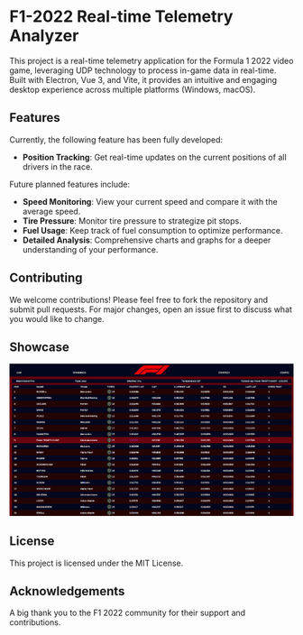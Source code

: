 # F1-2022 Real-time Telemetry Analyzer

This project is a real-time telemetry application for the Formula 1 2022 video game, leveraging UDP technology to process in-game data in real-time. Built with Electron, Vue 3, and Vite, it provides an intuitive and engaging desktop experience across multiple platforms (Windows, macOS).

## Features

Currently, the following feature has been fully developed:

- **Position Tracking**: Get real-time updates on the current positions of all drivers in the race. 

Future planned features include:

- **Speed Monitoring**: View your current speed and compare it with the average speed.
- **Tire Pressure**: Monitor tire pressure to strategize pit stops.
- **Fuel Usage**: Keep track of fuel consumption to optimize performance.
- **Detailed Analysis**: Comprehensive charts and graphs for a deeper understanding of your performance.

## Contributing

We welcome contributions! Please feel free to fork the repository and submit pull requests. For major changes, open an issue first to discuss what you would like to change.

## Showcase

![Showcase](./showdown.png)

## License

This project is licensed under the MIT License.

## Acknowledgements

A big thank you to the F1 2022 community for their support and contributions.

